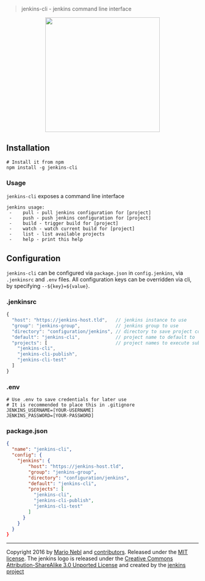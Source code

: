 > jenkins-cli - jenkins command line interface

<p align="center">
  <img src="https://cdn.rawgit.com/marionebl/jenkins-cli/master/jenkins-cli.svg" width="300" />
</p>

## Installation
```shell
# Install it from npm
npm install -g jenkins-cli
```

### Usage
`jenkins-cli` exposes a command line interface
```shell
jenkins usage:
 -    pull - pull jenkins configuration for [project]
 -    push - push jenkins configuration for [project]
 -    build - trigger build for [project]
 -    watch - watch current build for [project]
 -    list - list available projects
 -    help - print this help
```

## Configuration
`jenkins-cli` can be configured via `package.json` in `config.jenkins`, via `.jenkinsrc` and `.env` files. All configuration keys can be overridden via cli, by specifying `--${key}=${value}`.

### .jenkinsrc
```js
{
  "host": "https://jenkins-host.tld",   // jenkins instance to use
  "group": "jenkins-group",             // jenkins group to use
  "directory": "configuration/jenkins", // directory to save project config.xmls to
  "default": "jenkins-cli",             // project name to default to
  "projects": [                         // project names to execute subcommands for
    "jenkins-cli",
    "jenkins-cli-publish",
    "jenkins-cli-test"
  ]
}
```

### .env
```
# Use .env to save credentials for later use
# It is recommended to place this in .gitignore
JENKINS_USERNAME=[YOUR-USERNAME]
JENKINS_PASSWORD=[YOUR-PASSWORD]
```

### package.json
```json
{
  "name": "jenkins-cli",
  "config": {
    "jenkins": {
        "host": "https://jenkins-host.tld",
        "group": "jenkins-group",
        "directory": "configuration/jenkins",
        "default": "jenkins-cli",
        "projects": [
          "jenkins-cli",
          "jenkins-cli-publish",
          "jenkins-cli-test"
        ]
      }
    }
  }
}
```
---
Copyright 2016 by [Mario Nebl](https://github.com/marionebl) and [contributors](./graphs/contributors). Released under the [MIT license]('./license.md'). The jenkins logo is released under the [Creative Commons Attribution-ShareAlike 3.0 Unported License](http://creativecommons.org/licenses/by-sa/3.0/) and created by the [jenkins project](https://wiki.jenkins-ci.org/display/JENKINS/Logo)
